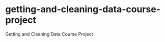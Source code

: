 getting-and-cleaning-data-course-project
========================================

Getting and Cleaning Data Course Project
